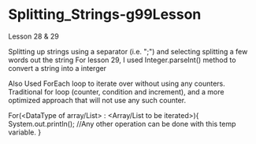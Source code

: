 # Splitting_Strings-g99Lesson
Lesson 28 & 29

Splitting up strings using a separator (i.e. ";") and selecting splitting a few words out the string 
For lesson 29, I used Integer.parseInt() method to convert a string into a interger

Also Used ForEach loop to iterate over without using any counters. Traditional for loop (counter, condition and increment), and a more optimized approach that will not use any such counter.

For(<DataType of array/List><Temp variable name>   : <Array/List to be iterated>){
    System.out.println();
//Any other operation can be done with this temp variable.
}